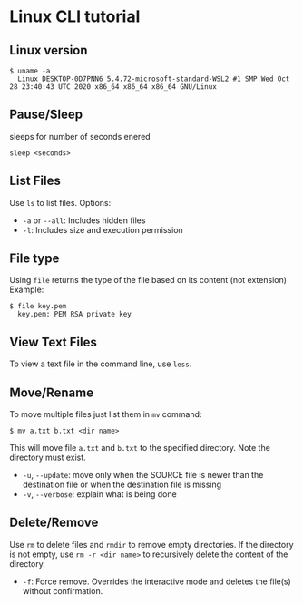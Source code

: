 # Linux CLI tutorial
## Linux version
```
$ uname -a
  Linux DESKTOP-0D7PNN6 5.4.72-microsoft-standard-WSL2 #1 SMP Wed Oct 28 23:40:43 UTC 2020 x86_64 x86_64 x86_64 GNU/Linux
```

## Pause/Sleep
sleeps for number of seconds enered

```sleep <seconds>```

## List Files
Use `ls` to list files. Options:
- `-a` or `--all`: Includes hidden files
- `-l`: Includes size and execution permission

## File type
Using `file` returns the type of the file based on its content (not extension)
Example:

```
$ file key.pem
  key.pem: PEM RSA private key
```

## View Text Files
To view a text file in the command line, use `less`.

## Move/Rename
To move multiple files just list them in `mv` command:

```
$ mv a.txt b.txt <dir name>
```
This will move file `a.txt` and `b.txt` to the specified directory. Note the directory must exist.

- `-u`, `--update`: move only when the SOURCE file is newer than the destination file or when the destination file is missing
-  `-v`, `--verbose`: explain what is being done

## Delete/Remove
Use `rm` to delete files and `rmdir` to remove empty directories. If the directory is not empty, use `rm -r <dir name>` to 
recursively delete the content of the directory.
- `-f`: Force remove. Overrides the interactive mode and deletes the file(s) without confirmation.
